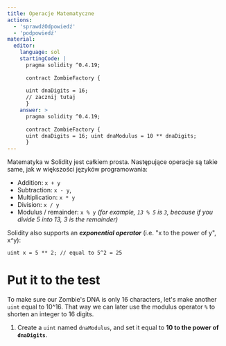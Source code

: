 ```yaml
---
title: Operacje Matematyczne
actions:
  - 'sprawdźOdpowiedź'
  - 'podpowiedź'
material:
  editor:
    language: sol
    startingCode: |
      pragma solidity ^0.4.19;
      
      contract ZombieFactory {
      
      uint dnaDigits = 16;
      // zacznij tutaj
      }
    answer: >
      pragma solidity ^0.4.19;
      
      contract ZombieFactory {
      uint dnaDigits = 16; uint dnaModulus = 10 ** dnaDigits;
      }
---
```

Matematyka w Solidity jest całkiem prosta. Następujące operacje są takie same, jak w większości języków programowania:

* Addition: `x + y`
* Subtraction: `x - y`,
* Multiplication: `x * y`
* Division: `x / y`
* Modulus / remainder: `x % y` *(for example, `13 % 5` is `3`, because if you divide 5 into 13, 3 is the remainder)*

Solidity also supports an ***exponential operator*** (i.e. "x to the power of y", x^y):

    uint x = 5 ** 2; // equal to 5^2 = 25
    

# Put it to the test

To make sure our Zombie's DNA is only 16 characters, let's make another `uint` equal to 10^16. That way we can later use the modulus operator `%` to shorten an integer to 16 digits.

1. Create a `uint` named `dnaModulus`, and set it equal to **10 to the power of `dnaDigits`**.